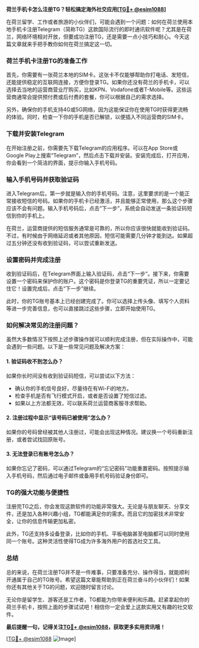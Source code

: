 **荷兰手机卡怎么注册TG？轻松搞定海外社交应用[[TG💪+ @esim1088](https://t.me/s/esim1088)]**

在荷兰留学、工作或者旅游的小伙伴们，可能会遇到一个问题：如何在荷兰使用本地手机卡注册Telegram（简称TG）这款国际流行的即时通讯软件呢？尤其是在荷兰，网络环境相对开放，但要成功注册TG，还是需要一点小技巧和耐心。今天这篇文章就来手把手教你如何在荷兰搞定这一切。

### 荷兰手机卡注册TG的准备工作

首先，你需要有一张荷兰本地的SIM卡。这张卡不仅能够帮助你打电话、发短信，还能提供稳定的互联网连接，方便你登录TG。如果你还没有荷兰的手机卡，可以选择去当地的运营商营业厅购买，比如KPN、Vodafone或者T-Mobile等。这些运营商通常会提供预付费或后付费的套餐，你可以根据自己的需求选择。

另外，确保你的手机支持4G或5G网络，因为这能保证你在使用TG时获得更流畅的体验。同时，检查一下你的手机是否已解锁，以便插入不同运营商的SIM卡。

### 下载并安装Telegram

在开始注册之前，你需要先下载Telegram的应用程序。可以在App Store或Google Play上搜索“Telegram”，然后点击下载并安装。安装完成后，打开应用，你会看到一个简洁的界面，提示你输入手机号码。

### 输入手机号码并获取验证码

进入Telegram后，第一步就是输入你的手机号码。注意，这里要求的是一个能正常接收短信的号码。如果你的手机卡已经激活，并且能够正常使用，那么这个步骤应该不会有问题。输入手机号码后，点击“下一步”，系统会自动发送一条验证码短信到你的手机上。

在荷兰，运营商提供的短信服务通常是可靠的，所以你应该很快就能收到验证码。不过，有时候由于网络延迟或者其他原因，短信可能需要几分钟才能到达。如果超过五分钟还没有收到验证码，可以尝试重新发送。

### 设置密码并完成注册

收到验证码后，在Telegram界面上输入验证码，点击“下一步”。接下来，你需要设置一个密码来保护你的账户。这个密码是你登录TG的重要凭证，所以一定要记住它！设置完成后，点击“下一步”继续。

此时，你的TG账号基本上已经创建完成了。你可以选择上传头像、填写个人资料等进一步完善信息，也可以直接跳过这些步骤，立即开始使用TG。

### 如何解决常见的注册问题？

虽然大多数情况下按照上述步骤操作就可以顺利完成注册，但在实际操作中，可能会遇到一些问题。以下是一些常见问题及解决方案：

#### 1. 验证码收不到怎么办？
如果你长时间没有收到验证码短信，可以尝试以下方法：
- 确认你的手机信号良好，尽量待在有Wi-Fi的地方。
- 检查手机是否有飞行模式开启，或者是否设置了短信过滤。
- 如果以上方法都无效，可以联系荷兰运营商客服寻求帮助。

#### 2. 注册过程中显示“该号码已被使用”怎么办？
如果你的号码曾经被其他人注册过，可能会出现这种情况。建议换一个号码重新注册，或者尝试找回原账号。

#### 3. 无法登录已有账号怎么办？
如果你忘记了密码，可以通过Telegram的“忘记密码”功能重置密码。按照提示输入手机号码，然后通过电子邮件或备用手机号码验证身份即可。

### TG的强大功能与便捷性

注册完TG之后，你会发现这款软件的功能非常强大。无论是与朋友聊天、分享文件，还是加入各种兴趣小组，TG都能满足你的需求。而且它的加密技术非常安全，让你的信息传输更加私密。

此外，TG还支持多设备登录，比如你的手机、平板电脑甚至电脑都可以同时使用同一个账号。这种灵活性使得TG成为许多海外用户的首选社交工具。

### 总结

总的来说，在荷兰注册TG并不是一件难事，只要准备充分、操作得当，就能顺利开通属于自己的TG账号。希望这篇文章能帮助到正在荷兰奋斗的小伙伴们！如果你还有其他关于TG的问题，欢迎随时留言讨论。

无论你是留学生、游客还是工作者，TG都能为你带来便利和乐趣。赶紧拿起你的荷兰手机卡，按照上面的步骤试试吧！相信你一定会爱上这款实用又有趣的社交软件。

**最后提醒一句，记得关注[TG💪+ @esim1088](https://t.me/s/esim1088)，获取更多实用资讯哦！**

[[TG💪+ @esim1088](https://t.me/s/esim1088) ![Image](https://i.postimg.cc/4NQfJmqS/Snipaste-2025-05-13-00-14-12.png)]